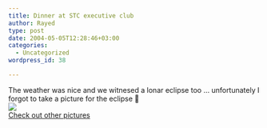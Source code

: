 ```yaml
---
title: Dinner at STC executive club
author: Rayed
type: post
date: 2004-05-05T12:28:46+03:00
categories:
  - Uncategorized
wordpress_id: 38

---
```

<div style="clear:both;"></div>
<p>The weather was nice and we witnesed a lonar eclipse too &#8230; unfortunately I forgot to take a picture for the eclipse 🙁<br /><a href="img/4-5-2004/IMG_0199.jpg"><img border="0" src="img/4-5-2004/IMG_0199-s.jpg"></a><br /><a href="img/4-5-2004/">Check out other pictures</a></p>
<div style="clear:both; padding-bottom: 0.25em;"></div>
